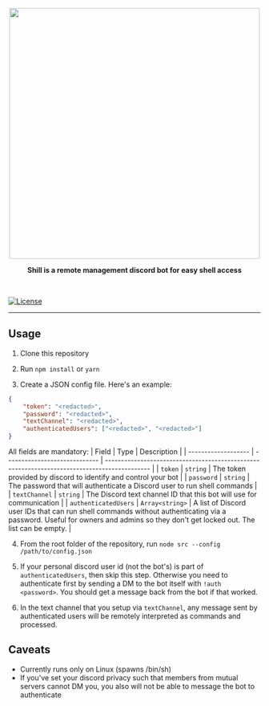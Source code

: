 <p align="center">
    <img width="500" src="https://github.com/EnKrypt/Shill/raw/master/assets/Shill.png">
</p>

<p align="center">
    <b>Shill is a remote management discord bot for easy shell access</b>
</p>

<br>

[![License](https://img.shields.io/github/license/EnKrypt/Shill?style=flat-square)](https://raw.githubusercontent.com/EnKrypt/Doppler/master/LICENSE)

---

## Usage

1. Clone this repository

2. Run `npm install` or `yarn`

3. Create a JSON config file. Here's an example:

```json
{
    "token": "<redacted>",
    "password": "<redacted>",
    "textChannel": "<redacted>",
    "authenticatedUsers": ["<redacted>", "<redacted>"]
}
```

All fields are mandatory:
| Field | Type | Description |
| ------------------- | ----------------------------- | -------------------------------------------------------------------------------------------- |
| `token` | `string` | The token provided by discord to identify and control your bot |
| `password` | `string` | The password that will authenticate a Discord user to run shell commands |
| `textChannel` | `string` | The Discord text channel ID that this bot will use for communication |
| `authenticatedUsers` | `Array<string>` | A list of Discord user IDs that can run shell commands without authenticating via a password. Useful for owners and admins so they don't get locked out. The list can be empty. |

4. From the root folder of the repository, run `node src --config /path/to/config.json`

5. If your personal discord user id (not the bot's) is part of `authenticatedUsers`, then skip this step. Otherwise you need to authenticate first by sending a DM to the bot itself with `!auth <password>`. You should get a message back from the bot if that worked.

6. In the text channel that you setup via `textChannel`, any message sent by authenticated users will be remotely interpreted as commands and processed.

## Caveats

-   Currently runs only on Linux (spawns /bin/sh)
-   If you've set your discord privacy such that members from mutual servers cannot DM you, you also will not be able to message the bot to authenticate
